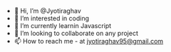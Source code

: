 - 👋 Hi, I’m @Jyotiraghav
- 👀 I’m interested in coding 
- 🌱 I’m currently learnin Javascript 
- 💞️ I’m looking to collaborate on any project
- 📫 How to reach me - at jyotiraghav95@gmail.com

<!---
Jyotiraghav/Jyotiraghav is a ✨ special ✨ repository because its `README.md` (this file) appears on your GitHub profile.
You can click the Preview link to take a look at your changes.
--->
